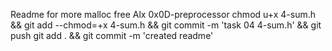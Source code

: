 Readme for more malloc free Alx 0x0D-preprocessor
chmod u+x 4-sum.h && git add --chmod=+x 4-sum.h && git commit -m 'task 04 4-sum.h' && git push
git add . && git commit -m 'created readme'